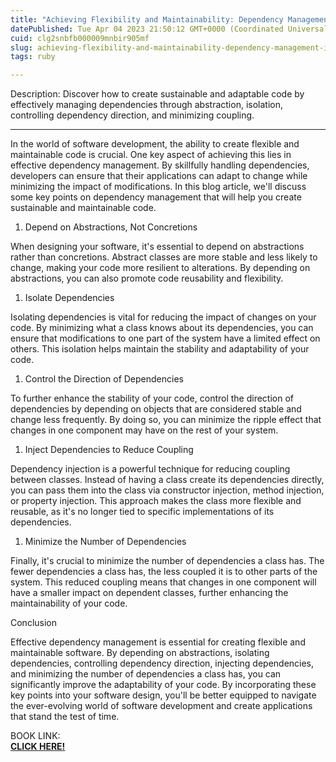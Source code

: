 ```yaml
---
title: "Achieving Flexibility and Maintainability: Dependency Management in Software Design"
datePublished: Tue Apr 04 2023 21:50:12 GMT+0000 (Coordinated Universal Time)
cuid: clg2snbfb000009mnbir905mf
slug: achieving-flexibility-and-maintainability-dependency-management-in-software-design
tags: ruby

---
```


Description: Discover how to create sustainable and adaptable code by effectively managing dependencies through abstraction, isolation, controlling dependency direction, and minimizing coupling.

---

In the world of software development, the ability to create flexible and maintainable code is crucial. One key aspect of achieving this lies in effective dependency management. By skillfully handling dependencies, developers can ensure that their applications can adapt to change while minimizing the impact of modifications. In this blog article, we'll discuss some key points on dependency management that will help you create sustainable and maintainable code.

1. Depend on Abstractions, Not Concretions
    

When designing your software, it's essential to depend on abstractions rather than concretions. Abstract classes are more stable and less likely to change, making your code more resilient to alterations. By depending on abstractions, you can also promote code reusability and flexibility.

1. Isolate Dependencies
    

Isolating dependencies is vital for reducing the impact of changes on your code. By minimizing what a class knows about its dependencies, you can ensure that modifications to one part of the system have a limited effect on others. This isolation helps maintain the stability and adaptability of your code.

1. Control the Direction of Dependencies
    

To further enhance the stability of your code, control the direction of dependencies by depending on objects that are considered stable and change less frequently. By doing so, you can minimize the ripple effect that changes in one component may have on the rest of your system.

1. Inject Dependencies to Reduce Coupling
    

Dependency injection is a powerful technique for reducing coupling between classes. Instead of having a class create its dependencies directly, you can pass them into the class via constructor injection, method injection, or property injection. This approach makes the class more flexible and reusable, as it's no longer tied to specific implementations of its dependencies.

1. Minimize the Number of Dependencies
    

Finally, it's crucial to minimize the number of dependencies a class has. The fewer dependencies a class has, the less coupled it is to other parts of the system. This reduced coupling means that changes in one component will have a smaller impact on dependent classes, further enhancing the maintainability of your code.

Conclusion

Effective dependency management is essential for creating flexible and maintainable software. By depending on abstractions, isolating dependencies, controlling dependency direction, injecting dependencies, and minimizing the number of dependencies a class has, you can significantly improve the adaptability of your code. By incorporating these key points into your software design, you'll be better equipped to navigate the ever-evolving world of software development and create applications that stand the test of time.

BOOK LINK:  
[**CLICK HERE!**](https://amzn.to/40NSj3m)